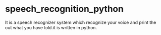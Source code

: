 # speech_recognition_python
It is a speech recognizer system which recognize your voice and print the out what you have told.it is written in python.
